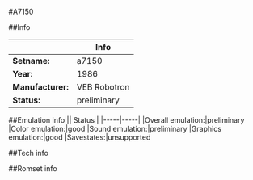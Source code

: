 #A7150

##Info

||Info|
|-----|-----|
|**Setname:**|a7150
|**Year:**|1986
|**Manufacturer:**|VEB Robotron
|**Status:**|preliminary

##Emulation info
|| Status |
|-----|-----|
|Overall emulation:|preliminary
|Color emulation:|good
|Sound emulation:|preliminary
|Graphics emulation:|good
|Savestates:|unsupported

##Tech info

##Romset info

<!--- START OF EDITED COMMENT DO NOT TOUCH TEXT ABOVE-->
